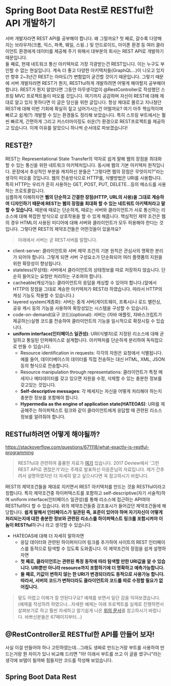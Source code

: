 # Spring Boot Data Rest로 RESTful한 API 개발하기
서버 개발자라면 REST API를 공부해야 합니다. 왜 그럴까요?
첫 째로, 갈수록 다양해 지는 브라우저(크롬, 익스, 파폭, 웨일, 스윙..) 및 안드로이드, 아이폰 환경 등 여러 클라이언트 환경에게 데이터를 제공해 주기 위해서 대부분의 회사는 REST API로 개발하기 때문입니다.<br> 
둘 째로, 현재 네트워크 통신 아키텍처로 가장 각광받는건 REST입니다. 이는 누구도 부인할 수 없는 현실입니다. 계속 더 좋고 다양한 아키텍처들(GraphQL...)이 나오고 있지만 향후 2~3년간 REST는 아마도(?) 변함없이 굳건할 것이기 때문입니다. 
그렇기 때문에 서버 개발자라면 REST가 뭔지, RESTful하게 개발하려면 어떻게 해야할지 공부해야 합니다. REST가 뭔지 알았다면 그동안 아무생각없이 @RestController로 작성했던 스프링 MVC 프로젝트들이 떠오를 것입니다. 여기까지 공감하며 자신이 
REST에 대해 제대로 알고 있지 못하다면 이 글은 당신을 위한 글입니다. 항상 제대로 몰르고 지나쳤던 REST에 대해 이번 기회에 확실히 짚고 넘어가시는건 어떨까요? 여기 아주 핵심적이며 빠르고 쉽게(?) 개발할 수 있는 환경들도 정리해 보았습니다. 
특히 스프링 부트에서는 훨씬 빠르게, 간편하게 그리고 커스터마이징도 쉬운(?) 환경으로 REST프로젝트를 제공하고 있습니다. 이제 이유를 알았으니 하나씩 순서데로 파보겠습니다!

## REST란?
REST는 Representational State Transfer의 약자로 쉽게 말해 웹의 장점을 최대화 할 수 있는 통신을 위한 네트워크 아키텍처입니다. 동시에 웹의 기본 아키텍처 원칙입니다. 문장에서 추상적인 부분을 캐치하신 분들은 "그렇다면 웹의 장점은 무엇이지?"라는 생각이 떠오를 것입니다. 
웹의 전송방식으로 HTTP를, 식별방법은 URI를 사용합니다. 특히 HTTP는 우리가 흔히 사용하는 GET, POST, PUT, DELETE...등의 메소드를 사용하는 프로토콜입니다.  
심플하게 이해하자면 **웹의 단순하고 간결한 장점(HTTP, URL의 사용)을 그대로 계승하여 디자인하기 때문에 REST는 웹의 장점을 최대화 할 수 있는 네트워트 아키텍처라고 말할 수 있습니다.** 
때문에 때로는 단순하게, 때로는 서버와 클라이언트가 서로 통신하는 리소스에 대해 복잡한 방식으로 상호작용을 할 수 있게 해줍니다. 핵심적인 제약 조건은 웹의 경우 HTML이 사용된 미디어에 대해 서버와 클라이언트가 모두 허용해야 한다는 것입니다. 
그렇다면 REST의 제약조건들은 어떤것들이 있을까요?
>아래에서 서버는 곧 REST서버를 말합니다.
- client-server: 클라이언트와 서버 제약 조건의 기본 원칙은 관심사의 명확한 분리가 되어야 합니다. 그렇게 되면 서버 구성요소가 단순화되어 여러 플랫폼의 지원을 위한 확장성이 향상됩니다. 
- stateless(무상태): 서버에서 클라이언트의 상태정보를 따로 저장하지 않습니다. 단순히 들어오는 요청만 처리하는 구조여야 합니다.
- cacheable(캐싱가능): 클라이언트의 응답을 캐싱할 수 있어야 합니다.(앞에서 HTTP의 장점을 그대로 계승한 아키텍처가 REST라 하였습니다. 따라서 HTTP의 캐싱 기능도 적용할 수 있습니다.)
- layered system(계층화): 서버는 중개 서버(게이트웨이, 프록시)나 로드 밸런싱, 공유 캐시 등의 기능을 사용하여 확장성있는 시스템을 구성할 수 있습니다.
- code-on-demand(요구 코드)(optional): 서버는 (자바 애플릿, 자바스크립트가 제공하는)실행 코드를 전송하여 클라이언트의 기능을 일시적으로 확장시킬 수 있습니다.
- **uniform interface(인터페이스 일관성)**: URI(식별자)로 지정된 리소스에 대해 균일하고 통일된 인퍼페이스로 설계합니다. 아키텍처를 단순하게 분리하여 독릭접으로 만들 수 있습니다.
	- Resource identification in requests: 각각의 자원은 요청에서 식별됩니다. 예를 들어, 데이터베이스의 데이터를 직접 전송하는 대신 HTML, XML, JSON 등의 형식으로 전송합니다.
	- Resource manipulation through representations: 클라이언트가 특정 메세지나 메타데이터를 갖고 있으면 자원을 수정, 삭제할 수 있는 충분한 정보를 갖고있는 것입니다.
	- **Self-descriptive messages**: 각 메세지는 자신을 어떻게 처리해야 하는지 충분한 정보를 포함해야 합니다.
	- **Hypermedia as the engine of application state(HATEOAS)**: URI를 제공해주는 하이퍼텍스트 링크와 같이 클라이언트에게 응답할 때 관련된 리소스 정보를 알려줘야 합니다.

## RESTful하려면 어떻게 해야될까?
https://stackoverflow.com/questions/671118/what-exactly-is-restful-programming
>RESTful과 관련하여 훌륭한 자료가 [여기](http://slides.com/eungjun/rest#/) 있습니다. 2017 Deview에서 '그런 REST API로 괜찮은가'라는 주제로 발표하신 이응준님의 자료입니다. 제가 간추려서 설명하였지만 더 자세히 알고 싶으시다면 꼭 참고하시기 바랍니다.

REST의 제약조건들을 제대로 지키면서 REST 아키텍처를 만드는 것을 RESTful이라고 칭합니다. 특히 제약조건중 하이퍼텍스트를 포함하고 self-descriptive(자기 서술적)하며 uniform interface(인터페이스 일관성)를 통해 리소스에 접근하는 API여야 RESTful하다 할 수 있습니다. 
위의 제약조건들중 강조표시가 들어갔던 제약조건들에 해당합니다. **쉽게 말해서 인터페이스가 일관된 즉, 표준이 있어야 하며 자기자신이 어떻게 처리되는지에 대한 충분한 정보와 관련된 리소스를 하이퍼텍스트 링크를 포함시켜야 이놈이 RESTful**하구나 라고 생각할 수 있습니다. 
- HATEOAS에 대해 더 자세히 말하자면
	- 응답 데이터와 관련된 하이퍼미디어 링크를 추가하여 사이트의 REST 인터페이스를 동적으로 탐색할 수 있도록 도와줍니다. 이 제약조건의 장점을 쉽게 설명하자면
	- **첫 째로, 클라이언트는 관련된 특정 동작에 따라 탐색할 만한 URI값을 알 수 있습니다. URI뿐만 아니라 resource까지 포함하기에 더 명확하고 예측가능합니다.**
	- **둘 째로, 키값이 변하지 않는 한 URI가 변경되더라도 동적으로 사용가능 합니다. 따라서, 서버의 코드가 변하더라도 클라이언트의 코드를 따로 수정할 필요가 없어집니다.**
	
>말도 어렵고 이해가 잘 안된다구요? 예제를 보면서 일단 감을 익혀보겠습니다. (예제를 작성하려 하였으나...자세한 예제는 아래 프로젝트를 실제로 진행하면서 살펴보기로 하고 훨씬 자세하고 알기쉽게 나온 [위의 문서](http://slides.com/eungjun/rest#/)를 참고하시기 바랍니다. 바쁘신분들은 67페이지부터...)

## @RestController로 RESTful한 API를 만들어 보자!
사실 이걸 만들어야 하나 고민하였는데...그래도 생짜로 만드는거랑 부트를 사용하여 만드는거랑 뭔 차이가 있나 비교해 드리면 "아! 이래서 부트를 쓰고 이 글을 썼구나"라는 생각에 보탬이 될까봐 힘들지만 코드를 작성해 보았습니다.


## Spring Boot Data Rest

